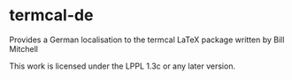 # termcal-de
Provides a German localisation to the termcal LaTeX package written by Bill Mitchell

This work is licensed under the LPPL 1.3c or any later version.
